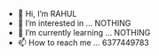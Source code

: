 - 👋 Hi, I’m RAHUL
- 👀 I’m interested in ... NOTHING
- 🌱 I’m currently learning ... NOTHING
- 📫 How to reach me ... 6377449783

<!---
03rahul007/03rahul007 is a ✨ special ✨ repository because its `README.md` (this file) appears on your GitHub profile.
You can click the Preview link to take a look at your changes.
--->
